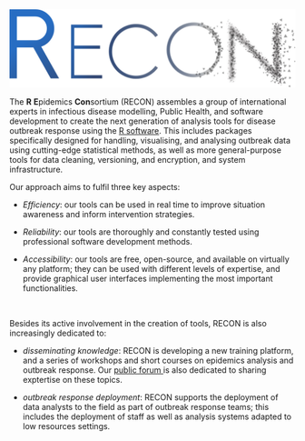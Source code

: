 ---
---

<img src="/img/logo.png" title="RECON logo" alt="RECON logo" />

The **R** **E**pidemics **Con**sortium (RECON) assembles a group of
international experts in infectious disease modelling, Public Health, and
software development to create the next generation of analysis tools for disease
outbreak response using the [R software](https://www.r-project.org/). This includes packages specifically
designed for handling, visualising, and analysing outbreak data using
cutting-edge statistical methods, as well as more general-purpose tools for data
cleaning, versioning, and encryption, and system infrastructure.

Our approach aims to fulfil three key aspects:

- *Efficiency*: our tools can be used in real time to improve situation awareness and inform intervention strategies.

- *Reliability*: our tools are thoroughly and constantly tested using professional software development methods.

- *Accessibility*: our tools are free, open-source, and available on virtually any platform; they can be used with different levels of expertise, and provide graphical user interfaces implementing the most important functionalities.

<br>

Besides its active involvement in the creation of tools, RECON is also increasingly dedicated to:

- *disseminating knowledge*: RECON is developing a new training platform, and a
   series of workshops and short courses on epidemics analysis and outbreak
   response. Our [public forum ](/forum) is also dedicated to sharing exptertise
   on these topics.

- *outbreak response deployment*: RECON supports the deployment of data analysts
   to the field as part of outbreak response teams; this includes the deployment
   of staff as well as analysis systems adapted to low resources settings.
